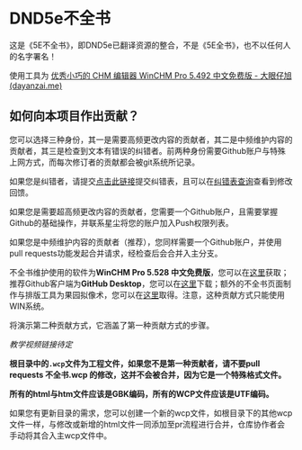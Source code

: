 # DND5e不全书
这是《5E不全书》，即DND5e已翻译资源的整合，不是《5E全书》，也不以任何人的名字署名！

使用工具为
[优秀小巧的 CHM 编辑器 WinCHM Pro 5.492 中文免费版 - 大眼仔旭 (dayanzai.me)](http://www.dayanzai.me/winchm.html)

## 如何向本项目作出贡献？

您可以选择三种身份，其一是需要高频更改内容的贡献者，其二是中频维护内容的贡献者，其三是检查到文本有错误的纠错者。前两种身份需要Github账户与特殊上网方式，而每次修订者的贡献都会被git系统所记录。

如果您是纠错者，请提交[点击此链接](https://docs.qq.com/form/page/DRVV3WFFvbGJmcEVp#/fill)提交纠错表，且可以在[纠错表查询](https://docs.qq.com/sheet/DRWdXb0lQbXVlcFBH)查看到修改回馈。

如果您是需要超高频更改内容的贡献者，您需要一个Github账户，且需要掌握Github的基础操作，并联系星尘将您的账户加入Push权限列表。

如果您是中频维护内容的贡献者（推荐），您同样需要一个Github账户，并使用pull requests功能发起合并请求，经检查后会合并入主分支。

不全书维护使用的软件为**WinCHM Pro 5.528 中文免费版**，您可以在[这里](http://www.dayanzai.me/winchm.html)获取；推荐Github客户端为**GitHub Desktop**，您可以在[这里](https://desktop.github.com/download/)下载；额外的不全书页面制作与排版工具为果园拟像术，您可以在[这里](https://www.goddessfantasy.net/bbs/index.php?topic=144145.0)取得。注意，这种贡献方式只能使用WIN系统。

将演示第二种贡献方式，它涵盖了第一种贡献方式的步骤。

*教学视频链接待定*

**根目录中的`.wcp`文件为工程文件，如果您不是第一种贡献者，请不要pull requests 不全书.wcp 的修改，这并不会被合并，因为它是一个特殊格式文件。**

**所有的html与htm文件应该是GBK编码，所有的WCP文件应该是UTF编码。**

如果您有更新目录的需求，您可以创建一个新的wcp文件，如根目录下的其他wcp文件一样，与修改或新增的html文件一同添加至pr流程进行合并，仓库协作者会手动将其合入主wcp文件中。
